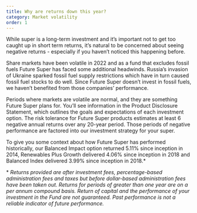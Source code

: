 ```yaml
---
title: Why are returns down this year?
category: Market volatility
order: 1
---
```


While super is a long-term investment and it’s important not to get too caught up in short term returns, it’s natural to be concerned about seeing negative returns - especially if you haven’t noticed this happening before.

Share markets have been volatile in 2022 and as a fund that excludes fossil fuels Future Super has faced some additional headwinds. Russia’s invasion of Ukraine sparked fossil fuel supply restrictions which have in turn caused fossil fuel stocks to do well. Since Future Super doesn’t invest in fossil fuels, we haven’t benefited from those companies’ performance.

Periods where markets are volatile are normal, and they are something Future Super plans for. You’ll see information in the Product Disclosure Statement, which outlines the goals and expectations of each investment option. The risk tolerance for Future Super products estimates at least 6 negative annual returns over any 20-year period. Those periods of negative performance are factored into our investment strategy for your super.

To give you some context about how Future Super has performed historically, our Balanced Impact option returned 5.11% since inception in 2014, Renewables Plus Growth delivered 4.06% since inception in 2018 and Balanced Index delivered 3.99% since inception in 2018.\*

\* _Returns provided are after investment fees, percentage-based administration fees and taxes but before dollar-based administration fees have been taken out. Returns for periods of greater than one year are on a per annum compound basis. Return of capital and the performance of your investment in the Fund are not guaranteed. Past performance is not a reliable indicator of future performance._
